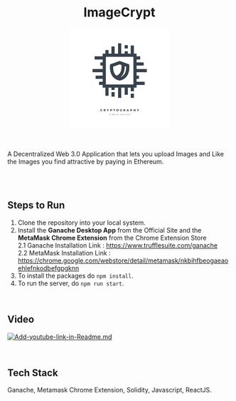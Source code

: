 <h1 align="center" >
  <b> ImageCrypt </b>
</h1>

<!-- # ![pageres](public/lock-fav.PNG) -->
<p align="center">
  <img src="public/lock-fav.PNG" />
</p>

 <br />

A Decentralized Web 3.0 Application that lets you upload Images and Like the Images you find attractive by paying in Ethereum.
 
<br />  <br />

## Steps to Run

1. Clone the repository into your local system.
2. Install the **Ganache Desktop App** from the Official Site and the **MetaMask Chrome Extension** from the Chrome Extension Store
   <br />
   2.1 Ganache Installation Link : https://www.trufflesuite.com/ganache <br />
   2.2 MetaMask Installation Link : https://chrome.google.com/webstore/detail/metamask/nkbihfbeogaeaoehlefnkodbefgpgknn
4. To install the packages do `npm install`.
5. To run the server, do `npm run start`.

<br />

## Video

 [![Add-youtube-link-in-Readme.md](https://img.youtube.com/vi/8wMv3Uv8AaY/0.jpg)](https://youtu.be/8wMv3Uv8AaY)
 
<br />

## Tech Stack
Ganache, Metamask Chrome Extension, Solidity, Javascript, ReactJS.

